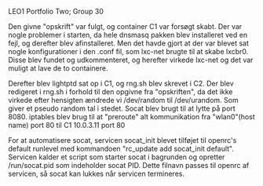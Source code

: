 LEO1 Portfolio Two; Group 30

Den givne "opskrift" var fulgt, og container C1 var forsøgt skabt.
Der var nogle problemer i starten, da hele dnsmasq pakken blev installeret ved 
en fejl, og derefter blev afinstalleret. Men det havde gjort at der var blevet
sat nogle konfigurationer i den .conf fil, som lxc-net brugte til at skabe 
lxcbr0. Disse blev fundet og udkommenteret, og herefter virkede lxc-net og 
det var muligt at lave de to containere. 

Derefter blev lightptd sat op i C1, og rng.sh blev skrevet i C2.
Der blev redigeret i rng.sh i forhold til den opgivne fra "opskriften",
da det ikke virkede efter hensigten ændrede vi /dev/random til /dev/urandom.
Som giver et pseudo random tal i stedet.
Socat blev brugt til at lytte på port 8080.
iptables blev brug til at "preroute" alt kommunikation fra "wlan0"(host name) 
port 80 til C1 10.0.3.11 port 80 

For at automatisere socat, servicen socat_init blevet tilføjet til openrc's 
default runlevel med kommandoen "rc_update add socat_init default".
Servicen kalder et script som starter socat i bagrunden og opretter 
/run/socat.pid som indeholder socat PID.
Dette filnavn passes til openrc af servicen, så socat kan lukkes når 
servicen termineres.


